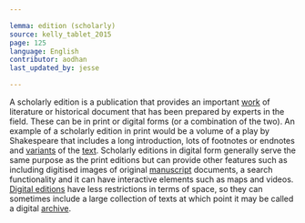 ```yaml
---

lemma: edition (scholarly)
source: kelly_tablet_2015
page: 125
language: English
contributor: aodhan
last_updated_by: jesse

---
```

A scholarly edition is a publication that provides an important [work](work.html) of literature or historical document that has been prepared by experts in the field. These can be in print or digital forms (or a combination of the two). An example of a scholarly edition in print would be a volume of a play by Shakespeare that includes a long introduction, lots of footnotes or endnotes and [variants](variant.html) of the [text](text.html). Scholarly editions in digital form generally serve the same purpose as the print editions but can provide other features such as including digitised images of original [manuscript](manuscript.html) documents, a search functionality and it can have interactive elements such as maps and videos. [Digital editions](editionDigital.html) have less restrictions in terms of space, so they can sometimes include a large collection of texts at which point it may be called a digital [archive](archive.html).
